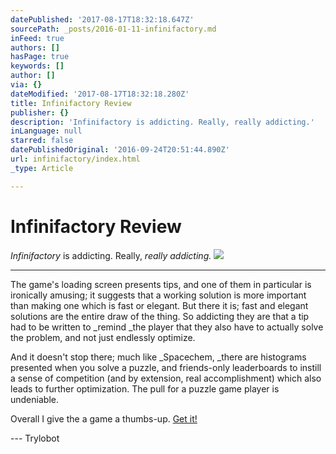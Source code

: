 ```yaml
---
datePublished: '2017-08-17T18:32:18.647Z'
sourcePath: _posts/2016-01-11-infinifactory.md
inFeed: true
authors: []
hasPage: true
keywords: []
author: []
via: {}
dateModified: '2017-08-17T18:32:18.280Z'
title: Infinifactory Review
publisher: {}
description: 'Infinifactory is addicting. Really, really addicting.'
inLanguage: null
starred: false
datePublishedOriginal: '2016-09-24T20:51:44.890Z'
url: infinifactory/index.html
_type: Article

---
```

# Infinifactory Review

_Infinifactory_ is addicting. Really, _really _addicting_._
![](https://the-grid-user-content.s3-us-west-2.amazonaws.com/8a70cc8a-f8a5-45ef-9b89-3553cfc26cfc.jpg)

---

The game's loading screen presents tips, and one of them in particular is ironically amusing; it suggests that a working solution is more important than making one which is fast or elegant. But there it is; fast and elegant solutions are the entire draw of the thing. So addicting they are that a tip had to be written to _remind _the player that they also have to actually solve the problem, and not just endlessly optimize.

And it doesn't stop there; much like _Spacechem, _there are histograms presented when you solve a puzzle, and friends-only leaderboards to instill a sense of competition (and by extension, real accomplishment) which also leads to further optimization. The pull for a puzzle game player is undeniable.

Overall I give the a game a thumbs-up. [Get it!][0]

--- Trylobot

[0]: http://www.zachtronics.com/infinifactory/
